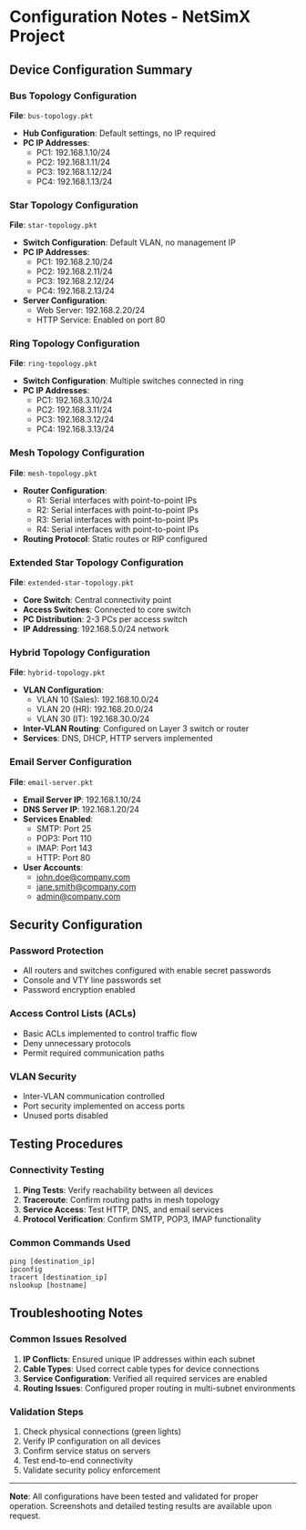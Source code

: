 # Configuration Notes - NetSimX Project

## Device Configuration Summary

### Bus Topology Configuration
**File**: `bus-topology.pkt`
- **Hub Configuration**: Default settings, no IP required
- **PC IP Addresses**:
  - PC1: 192.168.1.10/24
  - PC2: 192.168.1.11/24
  - PC3: 192.168.1.12/24
  - PC4: 192.168.1.13/24

### Star Topology Configuration
**File**: `star-topology.pkt`
- **Switch Configuration**: Default VLAN, no management IP
- **PC IP Addresses**:
  - PC1: 192.168.2.10/24
  - PC2: 192.168.2.11/24
  - PC3: 192.168.2.12/24
  - PC4: 192.168.2.13/24
- **Server Configuration**:
  - Web Server: 192.168.2.20/24
  - HTTP Service: Enabled on port 80

### Ring Topology Configuration
**File**: `ring-topology.pkt`
- **Switch Configuration**: Multiple switches connected in ring
- **PC IP Addresses**:
  - PC1: 192.168.3.10/24
  - PC2: 192.168.3.11/24
  - PC3: 192.168.3.12/24
  - PC4: 192.168.3.13/24

### Mesh Topology Configuration
**File**: `mesh-topology.pkt`
- **Router Configuration**:
  - R1: Serial interfaces with point-to-point IPs
  - R2: Serial interfaces with point-to-point IPs
  - R3: Serial interfaces with point-to-point IPs
  - R4: Serial interfaces with point-to-point IPs
- **Routing Protocol**: Static routes or RIP configured

### Extended Star Topology Configuration
**File**: `extended-star-topology.pkt`
- **Core Switch**: Central connectivity point
- **Access Switches**: Connected to core switch
- **PC Distribution**: 2-3 PCs per access switch
- **IP Addressing**: 192.168.5.0/24 network

### Hybrid Topology Configuration
**File**: `hybrid-topology.pkt`
- **VLAN Configuration**:
  - VLAN 10 (Sales): 192.168.10.0/24
  - VLAN 20 (HR): 192.168.20.0/24
  - VLAN 30 (IT): 192.168.30.0/24
- **Inter-VLAN Routing**: Configured on Layer 3 switch or router
- **Services**: DNS, DHCP, HTTP servers implemented

### Email Server Configuration
**File**: `email-server.pkt`
- **Email Server IP**: 192.168.1.10/24
- **DNS Server IP**: 192.168.1.20/24
- **Services Enabled**:
  - SMTP: Port 25
  - POP3: Port 110
  - IMAP: Port 143
  - HTTP: Port 80
- **User Accounts**:
  - john.doe@company.com
  - jane.smith@company.com
  - admin@company.com

## Security Configuration

### Password Protection
- All routers and switches configured with enable secret passwords
- Console and VTY line passwords set
- Password encryption enabled

### Access Control Lists (ACLs)
- Basic ACLs implemented to control traffic flow
- Deny unnecessary protocols
- Permit required communication paths

### VLAN Security
- Inter-VLAN communication controlled
- Port security implemented on access ports
- Unused ports disabled

## Testing Procedures

### Connectivity Testing
1. **Ping Tests**: Verify reachability between all devices
2. **Traceroute**: Confirm routing paths in mesh topology
3. **Service Access**: Test HTTP, DNS, and email services
4. **Protocol Verification**: Confirm SMTP, POP3, IMAP functionality

### Common Commands Used
```
ping [destination_ip]
ipconfig
tracert [destination_ip]
nslookup [hostname]
```

## Troubleshooting Notes

### Common Issues Resolved
1. **IP Conflicts**: Ensured unique IP addresses within each subnet
2. **Cable Types**: Used correct cable types for device connections
3. **Service Configuration**: Verified all required services are enabled
4. **Routing Issues**: Configured proper routing in multi-subnet environments

### Validation Steps
1. Check physical connections (green lights)
2. Verify IP configuration on all devices
3. Confirm service status on servers
4. Test end-to-end connectivity
5. Validate security policy enforcement

---

**Note**: All configurations have been tested and validated for proper operation. Screenshots and detailed testing results are available upon request.